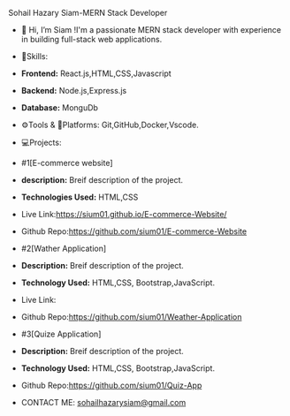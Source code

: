 Sohail Hazary Siam-MERN Stack Developer
- 👋 Hi, I’m Siam !I'm a passionate MERN stack developer with experience in building full-stack web applications.
- 🚀Skills:
- **Frontend:**
  React.js,HTML,CSS,Javascript
- **Backend:**
   Node.js,Express.js
- **Database:**
   MonguDb
- ⚙️Tools & 🗼Platforms:
 Git,GitHub,Docker,Vscode.
- 💻Projects:
- #1[E-commerce website]
- **description:**
  Breif description of the project.
- **Technologies Used:**
HTML,CSS
- Live Link:https://sium01.github.io/E-commerce-Website/
- Github Repo:https://github.com/sium01/E-commerce-Website
- #2[Wather Application]
- **Description:**
  Breif description of the project.
- **Technology Used:**
  HTML,CSS, Bootstrap,JavaScript.
- Live Link:
- Github Repo:https://github.com/sium01/Weather-Application
- #3[Quize Application]
- **Description:**
  Breif description of the project.
- **Technology Used:**
  HTML,CSS, Bootstrap,JavaScript.

- Github Repo:https://github.com/sium01/Quiz-App

- CONTACT ME:
sohailhazarysiam@gmail.com

